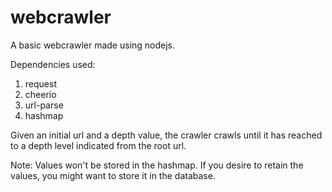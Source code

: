 # webcrawler

A basic webcrawler made using nodejs.

Dependencies used: 
1. request
2. cheerio
3. url-parse
3. hashmap

Given an initial url and a depth value, the crawler crawls until it has reached to a depth level indicated from the root url.

Note: Values won't be stored in the hashmap. If you desire to retain the values, you might want to store it in the database.
